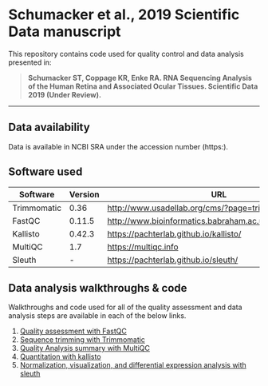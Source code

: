 # Schumacker et al., 2019 Scientific Data manuscript

This repository contains code used for quality control and data analysis presented in: 

> **Schumacker ST, Coppage KR, Enke RA. RNA Sequencing Analysis of the Human Retina and Associated Ocular Tissues. Scientific Data 2019 (Under Review).**

----

## Data availability

Data is available in NCBI SRA under the accession number (https:).

## Software used

| Software | Version | URL | 
| --- | --- | --- |
| Trimmomatic | 0.36 | http://www.usadellab.org/cms/?page=trimmomatic  |
| FastQC | 0.11.5 | http://www.bioinformatics.babraham.ac.uk/projects/fastqc/ |
| Kallisto | 0.42.3 | https://pachterlab.github.io/kallisto/ |
| MultiQC | 1.7 | https://multiqc.info|
| Sleuth | - | https://pachterlab.github.io/sleuth/ |

## Data analysis walkthroughs & code

Walkthroughs and code used for all of the quality assessment and data analysis steps are available in each of the below links.

1. [Quality assessment with FastQC](https://github.com/ScottSchumacker/Schumacker2019_Sci_Data/blob/master/Walkthroughs/FastQC-Instructions)
2. [Sequence trimming with Trimmomatic](https://github.com/ScottSchumacker/Schumacker2019_Sci_Data/blob/master/Walkthroughs/Trimmomatic-Instructions)
3. [Quality Analysis summary with MultiQC](https://github.com/ScottSchumacker/Schumacker2019_Sci_Data/blob/master/Walkthroughs/MultiQC-Instructions)
3. [Quantitation with kallisto](https://github.com/ScottSchumacker/Schumacker2019_Sci_Data/blob/master/Walkthroughs/Kallisto-Instructions)
4. [Normalization, visualization, and differential expression analysis with sleuth](https://github.com/ScottSchumacker/Schumacker2019_Sci_Data/tree/master/R)